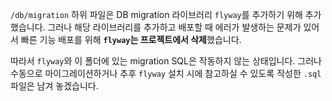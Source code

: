 `/db/migration` 하위 파일은 DB migration 라이브러리 `flyway`를 추가하기 위해 추가했습니다.
그러나 해당 라이브러리를 추가하고 배포할 때 에러가 발생하는 문제가 있어서 빠른 기능 배포를 위해 **`flyway`는 프로젝트에서 삭제**했습니다.

따라서 `flyway`와 이 폴더에 있는 migration SQL은 작동하지 않는 상태입니다. 그러나 수동으로 마이그레이션하거나 추후 `flyway` 설치 시에 참고하실 수 있도록 작성한 `.sql` 파일은 남겨
놓겠습니다.